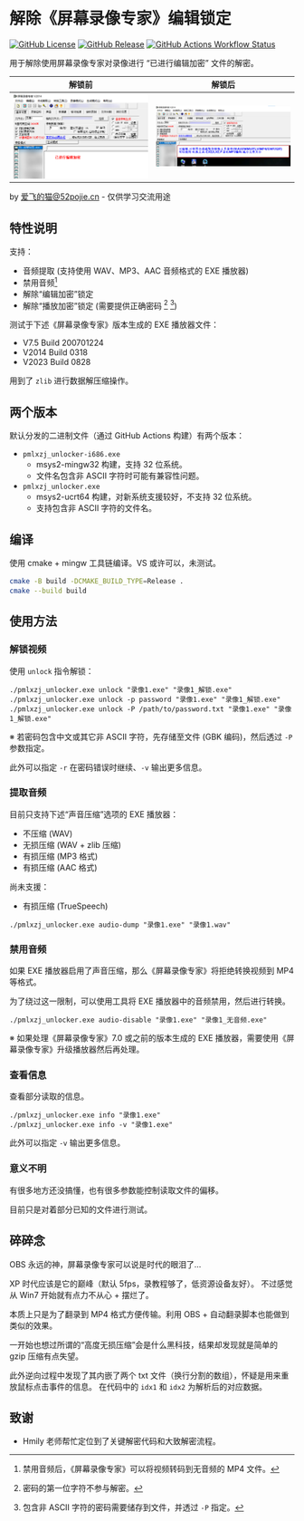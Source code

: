 # 解除《屏幕录像专家》编辑锁定

[![GitHub License](https://img.shields.io/github/license/FlyingRainyCats/pmlxzj_unlocker)](LICENSE)
[![GitHub Release](https://img.shields.io/github/v/release/FlyingRainyCats/pmlxzj_unlocker)](https://github.com/FlyingRainyCats/pmlxzj_unlocker/releases/latest)
[![GitHub Actions Workflow Status](https://img.shields.io/github/actions/workflow/status/FlyingRainyCats/pmlxzj_unlocker/build-msys2.yml)](https://github.com/FlyingRainyCats/pmlxzj_unlocker/actions/workflows/build-msys2.yml)

用于解除使用屏幕录像专家对录像进行 “已进行编辑加密” 文件的解密。

|             解锁前             |              解锁后               |
|:---------------------------:|:------------------------------:|
| ![锁定截图](assets/locked.webp) | ![解锁后截图](assets/unlocked.webp) | 

by 爱飞的猫@52pojie.cn - 仅供学习交流用途

## 特性说明

支持：

- 音频提取 (支持使用 WAV、MP3、AAC 音频格式的 EXE 播放器)
- 禁用音频[^disable_audio]
- 解除“编辑加密”锁定
- 解除“播放加密”锁定 (需要提供正确密码 [^password_note] [^non_ascii_password_note])

[^password_note]: 密码的第一位字符不参与解密。
[^non_ascii_password_note]: 包含非 ASCII 字符的密码需要储存到文件，并透过 `-P` 指定。
[^disable_audio]: 禁用音频后，《屏幕录像专家》可以将视频转码到无音频的 MP4 文件。

测试于下述《屏幕录像专家》版本生成的 EXE 播放器文件：

- V7.5 Build 200701224
- V2014 Build 0318
- V2023 Build 0828

用到了 `zlib` 进行数据解压缩操作。

## 两个版本

默认分发的二进制文件（通过 GitHub Actions 构建）有两个版本：

- `pmlxzj_unlocker-i686.exe`
    - msys2-mingw32 构建，支持 32 位系统。
    - 文件名包含非 ASCII 字符时可能有兼容性问题。
- `pmlxzj_unlocker.exe`
    - msys2-ucrt64 构建，对新系统支援较好，不支持 32 位系统。
    - 支持包含非 ASCII 字符的文件名。

## 编译

使用 cmake + mingw 工具链编译。VS 或许可以，未测试。

```sh
cmake -B build -DCMAKE_BUILD_TYPE=Release .
cmake --build build
```

## 使用方法

### 解锁视频

使用 `unlock` 指令解锁：

```shell
./pmlxzj_unlocker.exe unlock "录像1.exe" "录像1_解锁.exe"
./pmlxzj_unlocker.exe unlock -p password "录像1.exe" "录像1_解锁.exe"
./pmlxzj_unlocker.exe unlock -P /path/to/password.txt "录像1.exe" "录像1_解锁.exe"
```

※ 若密码包含中文或其它非 ASCII 字符，先存储至文件 (GBK 编码)，然后透过 `-P` 参数指定。

此外可以指定 `-r` 在密码错误时继续、`-v` 输出更多信息。

### 提取音频

目前只支持下述“声音压缩”选项的 EXE 播放器：

- 不压缩 (WAV)
- 无损压缩 (WAV + zlib 压缩)
- 有损压缩 (MP3 格式)
- 有损压缩 (AAC 格式)

尚未支援：

- 有损压缩 (TrueSpeech)

```shell
./pmlxzj_unlocker.exe audio-dump "录像1.exe" "录像1.wav"
```

### 禁用音频

如果 EXE 播放器启用了声音压缩，那么《屏幕录像专家》将拒绝转换视频到 MP4 等格式。

为了绕过这一限制，可以使用工具将 EXE 播放器中的音频禁用，然后进行转换。

```shell
./pmlxzj_unlocker.exe audio-disable "录像1.exe" "录像1_无音频.exe"
```

※ 如果处理《屏幕录像专家》7.0 或之前的版本生成的 EXE 播放器，需要使用《屏幕录像专家》升级播放器然后再处理。

### 查看信息

查看部分读取的信息。

```shell
./pmlxzj_unlocker.exe info "录像1.exe"
./pmlxzj_unlocker.exe info -v "录像1.exe"
```

此外可以指定 `-v` 输出更多信息。

### 意义不明

有很多地方还没搞懂，也有很多参数能控制读取文件的偏移。

目前只是对着部分已知的文件进行测试。

## 碎碎念

OBS 永远的神，屏幕录像专家可以说是时代的眼泪了…

XP 时代应该是它的巅峰（默认 5fps，录教程够了，低资源设备友好）。
不过感觉从 Win7 开始就有点力不从心 + 摆烂了。

本质上只是为了翻录到 MP4 格式方便传输。利用 OBS + 自动翻录脚本也能做到类似的效果。

一开始也想过所谓的“高度无损压缩”会是什么黑科技，结果却发现就是简单的 gzip 压缩有点失望。

此外逆向过程中发现了其内嵌了两个 txt 文件（换行分割的数组），怀疑是用来重放鼠标点击事件的信息。
在代码中的 `idx1` 和 `idx2` 为解析后的对应数据。

## 致谢

- Hmily 老师帮忙定位到了关键解密代码和大致解密流程。
